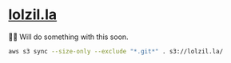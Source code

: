 [lolzil.la](https://lolzil.la/)
===============================

🤷‍♂️ Will do something with this soon.

```bash
aws s3 sync --size-only --exclude "*.git*" . s3://lolzil.la/
```
